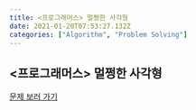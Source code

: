 ```yaml
---
title: <프로그래머스> 멀쩡한 사각형
date: 2021-01-20T07:53:27.132Z
categories: ["Algorithm", "Problem Solving"]
---
```


## <프로그래머스> 멀쩡한 사각형

[문제 보러 가기](https://programmers.co.kr/learn/courses/30/lessons/62048)